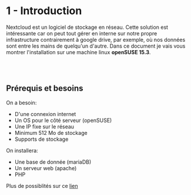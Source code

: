 # 1 - Introduction
 
Nextcloud est un logiciel de stockage en réseau. Cette solution est intéressante car on peut tout gérer en interne sur notre propre infrastructure contrairement à google drive, par exemple, où nos données sont entre les mains de quelqu'un d'autre. Dans ce document je vais vous montrer l'installation sur une machine linux **openSUSE 15.3**.

<br><br>
## Prérequis et besoins

On a besoin:
* D'une connexion internet
* Un OS pour le côté serveur (openSUSE)
* Une IP fixe sur le réseau
* Minimum 512 Mo de stockage
* Supports de stockage

On installera:
* Une base de donnée (mariaDB)
* Un serveur web (apache)
* PHP

Plus de possiblités sur ce [lien](https://docs.nextcloud.com/server/latest/admin_manual/installation/system_requirements.html)

<br><br>

